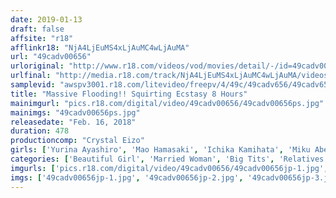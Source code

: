 ```yaml
---
date: 2019-01-13
draft: false
affsite: "r18"
afflinkr18: "NjA4LjEuMS4xLjAuMC4wLjAuMA"
url: "49cadv00656"
urloriginal: "http://www.r18.com/videos/vod/movies/detail/-/id=49cadv00656"
urlfinal: "http://media.r18.com/track/NjA4LjEuMS4xLjAuMC4wLjAuMA/videos/vod/movies/detail/-/id=49cadv00656"
samplevid: "awspv3001.r18.com/litevideo/freepv/4/49c/49cadv656/49cadv656_dmb_w.mp4"
title: "Massive Flooding!! Squirting Ecstasy 8 Hours"
mainimgurl: "pics.r18.com/digital/video/49cadv00656/49cadv00656ps.jpg"
mainimgs: "49cadv00656ps.jpg"
releasedate: "Feb. 16, 2018"
duration: 478
productioncomp: "Crystal Eizo"
girls: ['Yurina Ayashiro', 'Mao Hamasaki', 'Ichika Kamihata', 'Miku Abeno', 'Azumi Chino', 'Satomi Nagase', 'Kaho Shibuya', 'Mio Kayama', 'Nozomi Kasai', 'Mako Ayanami']
categories: ['Beautiful Girl', 'Married Woman', 'Big Tits', 'Relatives', 'Other Fetishes', 'Creampie', 'Vibrator', 'Squirting', 'Big Vibrator', 'Compilation']
imgurls: ['pics.r18.com/digital/video/49cadv00656/49cadv00656jp-1.jpg', 'pics.r18.com/digital/video/49cadv00656/49cadv00656jp-2.jpg', 'pics.r18.com/digital/video/49cadv00656/49cadv00656jp-3.jpg', 'pics.r18.com/digital/video/49cadv00656/49cadv00656jp-4.jpg', 'pics.r18.com/digital/video/49cadv00656/49cadv00656jp-5.jpg', 'pics.r18.com/digital/video/49cadv00656/49cadv00656jp-6.jpg', 'pics.r18.com/digital/video/49cadv00656/49cadv00656jp-7.jpg', 'pics.r18.com/digital/video/49cadv00656/49cadv00656jp-8.jpg', 'pics.r18.com/digital/video/49cadv00656/49cadv00656jp-9.jpg', 'pics.r18.com/digital/video/49cadv00656/49cadv00656jp-10.jpg', 'pics.r18.com/digital/video/49cadv00656/49cadv00656jp-11.jpg', 'pics.r18.com/digital/video/49cadv00656/49cadv00656jp-12.jpg', 'pics.r18.com/digital/video/49cadv00656/49cadv00656jp-13.jpg', 'pics.r18.com/digital/video/49cadv00656/49cadv00656jp-14.jpg', 'pics.r18.com/digital/video/49cadv00656/49cadv00656jp-15.jpg', 'pics.r18.com/digital/video/49cadv00656/49cadv00656jp-16.jpg', 'pics.r18.com/digital/video/49cadv00656/49cadv00656jp-17.jpg', 'pics.r18.com/digital/video/49cadv00656/49cadv00656jp-18.jpg', 'pics.r18.com/digital/video/49cadv00656/49cadv00656jp-19.jpg', 'pics.r18.com/digital/video/49cadv00656/49cadv00656jp-20.jpg']
imgs: ['49cadv00656jp-1.jpg', '49cadv00656jp-2.jpg', '49cadv00656jp-3.jpg', '49cadv00656jp-4.jpg', '49cadv00656jp-5.jpg', '49cadv00656jp-6.jpg', '49cadv00656jp-7.jpg', '49cadv00656jp-8.jpg', '49cadv00656jp-9.jpg', '49cadv00656jp-10.jpg', '49cadv00656jp-11.jpg', '49cadv00656jp-12.jpg', '49cadv00656jp-13.jpg', '49cadv00656jp-14.jpg', '49cadv00656jp-15.jpg', '49cadv00656jp-16.jpg', '49cadv00656jp-17.jpg', '49cadv00656jp-18.jpg', '49cadv00656jp-19.jpg', '49cadv00656jp-20.jpg']
---
```

